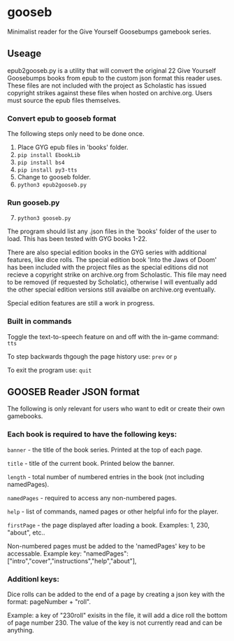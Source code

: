 # gooseb
Minimalist reader for the Give Yourself Goosebumps gamebook series.

## Useage

epub2gooseb.py is a utility that will convert the original 22 Give Yourself Goosebumps books
from epub to the custom json format this reader uses. These files are not included with the 
project as Scholastic has issued copyright strikes against these files when hosted on archive.org.
Users must source the epub files themselves.

### Convert epub to gooseb format

The following steps only need to be done once.

1) Place GYG epub files in 'books' folder.
2) `pip install EbookLib`
3) `pip install bs4`
4) `pip install py3-tts`
5) Change to gooseb folder.
6) `python3 epub2gooseb.py`

### Run gooseb.py

7) `python3 gooseb.py`

The program should list any .json files in the 'books' folder of the user to load. This has been
tested with GYG books 1-22.

There are also special edition books in the GYG series with additional features, like dice rolls.
The special edition book 'Into the Jaws of Doom' has been included with the project files 
as the special editions did not recieve a copyright strike on archive.org from Scholastic. This file
may need to be removed (if requested by Scholatic), otherwise I will eventually add the other special edition
versions still avaialbe on archive.org eventually. 

Special edition features are still a work in progress.

### Built in commands

Toggle the text-to-speech feature on and off with the in-game command: `tts`

To step backwards thgough the page history use: `prev` or `p`

To exit the program use: `quit`


## GOOSEB Reader JSON format

The following is only relevant for users who want to edit or create their own gamebooks.

### Each book is required to have the following keys:

`banner` - the title of the book series. Printed at the top of each page.

`title` - title of the current book. Printed below the banner.

`length` - total number of numbered entries in the book (not including namedPages).

`namedPages` - required to access any non-numbered pages.

`help` - list of commands, named pages or other helpful info for the player.

`firstPage` - the page displayed after loading a book. Examples: 1, 230, "about", etc..

Non-numbered pages must be added to the 'namedPages' key to be accessable.
Example key: "namedPages":["intro","cover","instructions","help","about"],

### Additionl keys:

Dice rolls can be added to the end of a page by creating a json key with
the format: pageNumber + "roll". 

Example: a key of "230roll" exisits in the file, it will add a dice roll the bottom
of page number 230. The value of the key is not currently read and can be anything.
